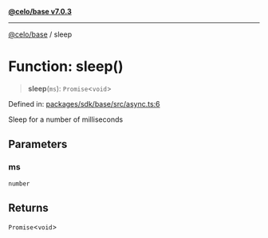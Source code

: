 [**@celo/base v7.0.3**](../README.md)

***

[@celo/base](../README.md) / sleep

# Function: sleep()

> **sleep**(`ms`): `Promise`\<`void`\>

Defined in: [packages/sdk/base/src/async.ts:6](https://github.com/celo-org/developer-tooling/blob/master/packages/sdk/base/src/async.ts#L6)

Sleep for a number of milliseconds

## Parameters

### ms

`number`

## Returns

`Promise`\<`void`\>
